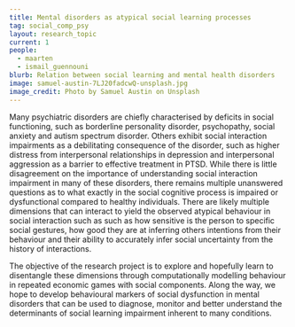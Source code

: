```yaml
---
title: Mental disorders as atypical social learning processes
tag: social_comp_psy
layout: research_topic
current: 1
people:
  - maarten
  - ismail_guennouni
blurb: Relation between social learning and mental health disorders
image: samuel-austin-7LJ20fadcwQ-unsplash.jpg
image_credit: Photo by Samuel Austin on Unsplash
---
```


Many psychiatric disorders are chiefly characterised by deficits in social
functioning, such as borderline personality disorder, psychopathy, social
anxiety and autism spectrum disorder. Others exhibit social interaction
impairments as a debilitating consequence of the disorder, such as higher
distress from interpersonal relationships in depression and interpersonal
aggression as a barrier to effective treatment in PTSD. While there is
little disagreement on the importance of understanding social interaction
impairment in many of these disorders, there remains multiple unanswered
questions as to what exactly in the social cognitive process is impaired
or dysfunctional compared to healthy individuals. There are likely multiple
dimensions that can interact to yield the observed atypical behaviour in
social interaction such as such as how sensitive is the person to specific
social gestures, how good they are at inferring others intentions from their
behaviour and their ability to accurately infer social uncertainty from the
history of interactions.

The objective of the research project is to
explore and hopefully learn to disentangle these dimensions through
computationally modelling behaviour in repeated economic games with
social components. Along the way, we hope to develop behavioural markers
of social dysfunction in mental disorders that can be used to diagnose,
monitor and better understand the determinants of social learning
impairment inherent to many conditions.
